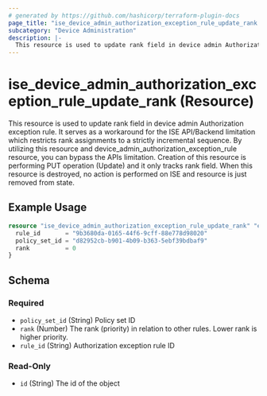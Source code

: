 ```yaml
---
# generated by https://github.com/hashicorp/terraform-plugin-docs
page_title: "ise_device_admin_authorization_exception_rule_update_rank Resource - terraform-provider-ise"
subcategory: "Device Administration"
description: |-
  This resource is used to update rank field in device admin Authorization exception rule. It serves as a workaround for the ISE API/Backend limitation which restricts rank assignments to a strictly incremental sequence. By utilizing this resource and device_admin_authorization_exception_rule resource, you can bypass the APIs limitation. Creation of this resource is performing PUT operation (Update) and it only tracks rank field. When this resource is destroyed, no action is performed on ISE and resource is just removed from state.
---
```


# ise_device_admin_authorization_exception_rule_update_rank (Resource)

This resource is used to update rank field in device admin Authorization exception rule. It serves as a workaround for the ISE API/Backend limitation which restricts rank assignments to a strictly incremental sequence. By utilizing this resource and device_admin_authorization_exception_rule resource, you can bypass the APIs limitation. Creation of this resource is performing PUT operation (Update) and it only tracks rank field. When this resource is destroyed, no action is performed on ISE and resource is just removed from state.

## Example Usage

```terraform
resource "ise_device_admin_authorization_exception_rule_update_rank" "example" {
  rule_id       = "9b3680da-0165-44f6-9cff-88e778d98020"
  policy_set_id = "d82952cb-b901-4b09-b363-5ebf39bdbaf9"
  rank          = 0
}
```

<!-- schema generated by tfplugindocs -->
## Schema

### Required

- `policy_set_id` (String) Policy set ID
- `rank` (Number) The rank (priority) in relation to other rules. Lower rank is higher priority.
- `rule_id` (String) Authorization exception rule ID

### Read-Only

- `id` (String) The id of the object
